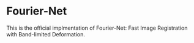 # Fourier-Net

This is the official implmentation of Fourier-Net: Fast Image Registration with Band-limited Deformation.


